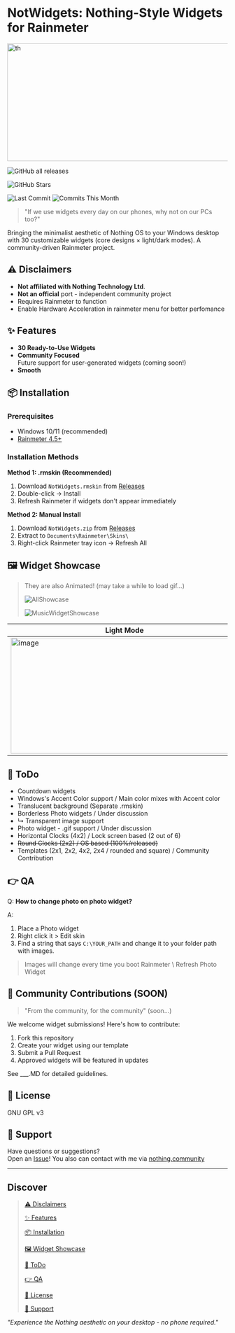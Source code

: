 # NotWidgets: Nothing-Style Widgets for Rainmeter

<img width="800" height="269" alt="th" src="https://github.com/user-attachments/assets/49dacfbf-02a9-4545-9677-9fa597376d3d" />

![GitHub all releases](https://img.shields.io/github/downloads/GXX0T/NotWidgets/total?style=for-the-badge&color=f0f0f0&labelColor=303030&label=DOWNLOADS&logo=&color=ff0000)

![GitHub Stars](https://img.shields.io/github/stars/GXX0T/NotWidgets?style=for-the-badge&color=f0f0f0&labelColor=303030&label=STARS&logo=&color=ff0000)

![Last Commit](https://img.shields.io/github/last-commit/GXX0T/NotWidgets?style=for-the-badge&color=f0f0f0&labelColor=303030&label=LAST%20COMMIT&logo=&color=ff0000)
![Commits This Month](https://img.shields.io/github/commit-activity/m/GXX0T/NotWidgets?style=for-the-badge&color=f0f0f0&labelColor=303030&label=MONTHLY%20COMMITS&logo=&color=ff0000)

> "If we use widgets every day on our phones, why not on our PCs too?"

Bringing the minimalist aesthetic of Nothing OS to your Windows desktop with 30 customizable widgets (core designs × light/dark modes). A community-driven Rainmeter project.

## ⚠️ Disclaimers

- **Not affiliated with Nothing Technology Ltd**.
- **Not an official** port - independent community project
- Requires Rainmeter to function
- Enable Hardware Acceleration in rainmeter menu for better perfomance


## ✨ Features

- **30 Ready-to-Use Widgets**
- **Community Focused**  
  Future support for user-generated widgets (coming soon!)
- **Smooth**  

## 📦 Installation

### Prerequisites
- Windows 10/11 (recommended)
- [Rainmeter 4.5+](https://www.rainmeter.net/)

### Installation Methods

**Method 1: .rmskin (Recommended)**
1. Download `NotWidgets.rmskin` from [Releases](https://github.com/GXX0T/NotWidgets/releases/tag/Release)
2. Double-click → Install
3. Refresh Rainmeter if widgets don't appear immediately

**Method 2: Manual Install**
1. Download `NotWidgets.zip` from [Releases](https://github.com/GXX0T/NotWidgets/releases/tag/Release)
2. Extract to `Documents\Rainmeter\Skins\`
3. Right-click Rainmeter tray icon → Refresh All

## 🖼️ Widget Showcase

> They are also Animated! (may take a while to load gif...)
>
> ![AllShowcase](https://github.com/user-attachments/assets/96cee0f2-1df7-4920-bbd3-7bda76a7f86b)
>
> ![MusicWidgetShowcase](https://github.com/user-attachments/assets/9c4e45d2-2106-4cd7-b2d7-9630513ac9a3)


| Light Mode | Dark Mode |
|------------|-----------|
| <img width="520" height="265" alt="image" src="https://github.com/user-attachments/assets/0544b34a-8377-4282-bd75-48a65e2f8323" /> | <img width="520" height="265" alt="image" src="https://github.com/user-attachments/assets/7c7f2baa-b812-4c6d-b652-98146490cfb6" /> |

## 📩 ToDo
- Countdown widgets
- Windows's Accent Color support / Main color mixes with Accent color
- Translucent background (Separate .rmskin)
- Borderless Photo widgets / Under discussion 
- ↳ Transparent image support
- Photo widget - .gif support / Under discussion
- Horizontal Clocks (4x2) / Lock screen based (2 out of 6)
- ~~Round Clocks (2x2) / OS based (100%/released)~~
- Templates (2x1, 2x2, 4x2, 2x4 / rounded and square) / Community Contribution


## 👉 QA
Q: __How to change photo on photo widget?__

A:
1. Place a Photo widget
2. Right click it > Edit skin
3. Find a string that says `C:\YOUR_PATH` and change it to your folder path with images.

> Images will change every time you boot Rainmeter \ Refresh Photo Widget


## 👥 Community Contributions (SOON)

> "From the community, for the community" (soon...)


We welcome widget submissions! Here's how to contribute:

1. Fork this repository
2. Create your widget using our template
3. Submit a Pull Request
4. Approved widgets will be featured in updates

See ___.MD for detailed guidelines.

## 📜 License

GNU GPL v3

## 💬 Support

Have questions or suggestions?  
Open an [Issue](issues)!
You also can contact with me via [nothing.community](https://nothing.community/u/aramatniyofc)

---

## Discover

> [⚠️ Disclaimers](https://github.com/GXX0T/NotWidgets?tab=readme-ov-file#%EF%B8%8F-disclaimers)
>
> [✨ Features](https://github.com/GXX0T/NotWidgets?tab=readme-ov-file#-features)
>
> [📦 Installation](https://github.com/GXX0T/NotWidgets?tab=readme-ov-file#-installation)
>
> [🖼️ Widget Showcase](https://github.com/GXX0T/NotWidgets?tab=readme-ov-file#%EF%B8%8F-widget-showcase)
>
> [📩 ToDo](https://github.com/GXX0T/NotWidgets?tab=readme-ov-file#-todo)
>
> [👉 QA](https://github.com/GXX0T/NotWidgets?tab=readme-ov-file#-qa)
>
> [📜 License](https://github.com/GXX0T/NotWidgets?tab=readme-ov-file#-license)
>
> [💬 Support](https://github.com/GXX0T/NotWidgets?tab=readme-ov-file#-support)

*"Experience the Nothing aesthetic on your desktop - no phone required."*
